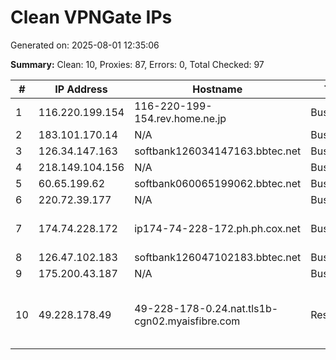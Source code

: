 # Clean VPNGate IPs
Generated on: 2025-08-01 12:35:06

**Summary:** Clean: 10, Proxies: 87, Errors: 0, Total Checked: 97

| # | IP Address | Hostname | Type | Country | Provider |
|---|------------|----------|------|---------|----------|
| 1 | 116.220.199.154 | 116-220-199-154.rev.home.ne.jp | Business | JP | JCOM Co., Ltd. |
| 2 | 183.101.170.14 | N/A | Business | KR | Korea Telecom |
| 3 | 126.34.147.163 | softbank126034147163.bbtec.net | Business | JP | SoftBank Corp. |
| 4 | 218.149.104.156 | N/A | Business | KR | Korea Telecom |
| 5 | 60.65.199.62 | softbank060065199062.bbtec.net | Business | JP | SoftBank Corp. |
| 6 | 220.72.39.177 | N/A | Business | KR | Korea Telecom |
| 7 | 174.74.228.172 | ip174-74-228-172.ph.ph.cox.net | Business | US | Cox Communications Inc. |
| 8 | 126.47.102.183 | softbank126047102183.bbtec.net | Business | JP | SoftBank Corp. |
| 9 | 175.200.43.187 | N/A | Business | KR | Korea Telecom |
| 10 | 49.228.178.49 | 49-228-178-0.24.nat.tls1b-cgn02.myaisfibre.com | Residential | TH | ADVANCED WIRELESS NETWORK COMPANY LIMITED |
